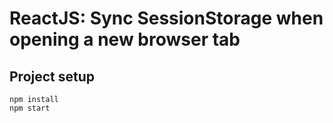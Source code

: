 # ReactJS: Sync SessionStorage when opening a new browser tab

## Project setup
```
npm install
npm start
```
